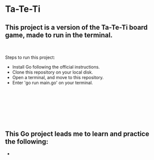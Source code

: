 # Ta-Te-Ti

## This project is a version of the Ta-Te-Ti board game, made to run in the terminal.
<br />
<br />
Steps to run this project:
<ul>
    <li>Install Go following the official instructions.</li>
    <li>Clone this repository on your local disk.</li>
    <li>Open a terminal, and move to this repository.</li>
    <li>Enter 'go run main.go' on your terminal.</li>
</ul>
<br />
<br />
<br />
<br />
<br />
<br />

## This Go project leads me to learn and practice the following: 
<ul>
    <li></li>
</ul>